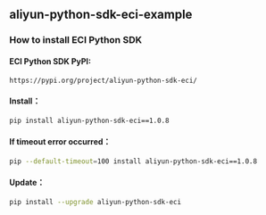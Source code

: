 ## aliyun-python-sdk-eci-example

### How to install ECI Python SDK

#### ECI Python SDK PyPI:
```
https://pypi.org/project/aliyun-python-sdk-eci/
```

#### Install：
```bash
pip install aliyun-python-sdk-eci==1.0.8
```

#### If timeout error occurred：
```bash
pip --default-timeout=100 install aliyun-python-sdk-eci==1.0.8
```

#### Update：
```bash
pip install --upgrade aliyun-python-sdk-eci
```